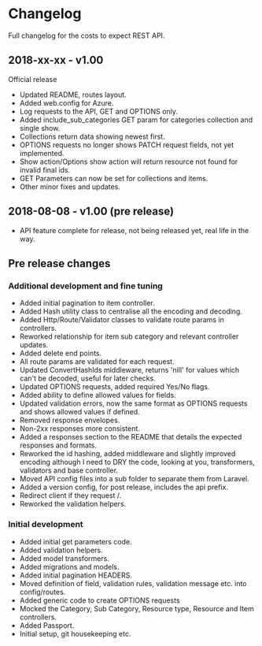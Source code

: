 # Changelog

Full changelog for the costs to expect REST API.

## 2018-xx-xx - v1.00 

Official release

* Updated README, routes layout.
* Added web.config for Azure.
* Log requests to the API, GET and OPTIONS only.
* Added include_sub_categories GET param for categories collection and single show.
* Collections return data showing newest first.
* OPTIONS requests no longer shows PATCH request fields, not yet implemented.
* Show action/Options show action will return resource not found for invalid 
final ids.
* GET Parameters can now be set for collections and items.
* Other minor fixes and updates.

## 2018-08-08 - v1.00 (pre release)

* API feature complete for release, not being released yet, real life in the way.

## Pre release changes

### Additional development and fine tuning

* Added initial pagination to item controller.
* Added Hash utility class to centralise all the encoding and decoding.
* Added Http/Route/Validator classes to validate route params in controllers.
* Reworked relationship for item sub category and relevant controller updates. 
* Added delete end points.
* All route params are validated for each request.
* Updated ConvertHashIds middleware, returns 'nill' for values which can't be decoded, useful for later checks.
* Updated OPTIONS requests, added required Yes/No flags.
* Added ability to define allowed values for fields.
* Updated validation errors, now the same format as OPTIONS requests and shows allowed values if defined.
* Removed response envelopes.
* Non-2xx responses more consistent.
* Added a responses section to the README that details the expected responses and formats.
* Reworked the id hashing, added middleware and slightly improved encoding although I need to DRY the code, 
looking at you, transformers, validators and base controller.  
* Moved API config files into a sub folder to separate them from Laravel.
* Added a version config, for post release, includes the api prefix.
* Redirect client if they request /.
* Reworked the validation helpers.

### Initial development

* Added initial get parameters code.
* Added validation helpers.
* Added model transformers.
* Added migrations and models.
* Added initial pagination HEADERS.
* Moved definition of field, validation rules, validation message etc. into config/routes.
* Added generic code to create OPTIONS requests 
* Mocked the Category, Sub Category, Resource type, Resource and Item controllers.
* Added Passport.
* Initial setup, git housekeeping etc. 
